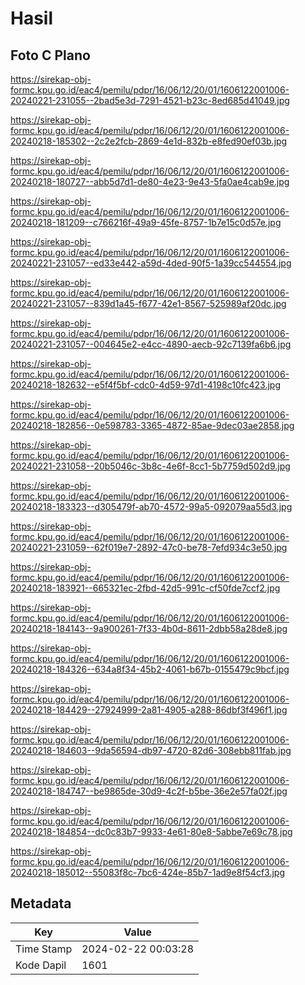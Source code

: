 # Hasil

## Foto C Plano

https://sirekap-obj-formc.kpu.go.id/eac4/pemilu/pdpr/16/06/12/20/01/1606122001006-20240221-231055--2bad5e3d-7291-4521-b23c-8ed685d41049.jpg

https://sirekap-obj-formc.kpu.go.id/eac4/pemilu/pdpr/16/06/12/20/01/1606122001006-20240218-185302--2c2e2fcb-2869-4e1d-832b-e8fed90ef03b.jpg

https://sirekap-obj-formc.kpu.go.id/eac4/pemilu/pdpr/16/06/12/20/01/1606122001006-20240218-180727--abb5d7d1-de80-4e23-9e43-5fa0ae4cab9e.jpg

https://sirekap-obj-formc.kpu.go.id/eac4/pemilu/pdpr/16/06/12/20/01/1606122001006-20240218-181209--c766216f-49a9-45fe-8757-1b7e15c0d57e.jpg

https://sirekap-obj-formc.kpu.go.id/eac4/pemilu/pdpr/16/06/12/20/01/1606122001006-20240221-231057--ed33e442-a59d-4ded-90f5-1a39cc544554.jpg

https://sirekap-obj-formc.kpu.go.id/eac4/pemilu/pdpr/16/06/12/20/01/1606122001006-20240221-231057--839d1a45-f677-42e1-8567-525989af20dc.jpg

https://sirekap-obj-formc.kpu.go.id/eac4/pemilu/pdpr/16/06/12/20/01/1606122001006-20240221-231057--004645e2-e4cc-4890-aecb-92c7139fa6b6.jpg

https://sirekap-obj-formc.kpu.go.id/eac4/pemilu/pdpr/16/06/12/20/01/1606122001006-20240218-182632--e5f4f5bf-cdc0-4d59-97d1-4198c10fc423.jpg

https://sirekap-obj-formc.kpu.go.id/eac4/pemilu/pdpr/16/06/12/20/01/1606122001006-20240218-182856--0e598783-3365-4872-85ae-9dec03ae2858.jpg

https://sirekap-obj-formc.kpu.go.id/eac4/pemilu/pdpr/16/06/12/20/01/1606122001006-20240221-231058--20b5046c-3b8c-4e6f-8cc1-5b7759d502d9.jpg

https://sirekap-obj-formc.kpu.go.id/eac4/pemilu/pdpr/16/06/12/20/01/1606122001006-20240218-183323--d305479f-ab70-4572-99a5-092079aa55d3.jpg

https://sirekap-obj-formc.kpu.go.id/eac4/pemilu/pdpr/16/06/12/20/01/1606122001006-20240221-231059--62f019e7-2892-47c0-be78-7efd934c3e50.jpg

https://sirekap-obj-formc.kpu.go.id/eac4/pemilu/pdpr/16/06/12/20/01/1606122001006-20240218-183921--665321ec-2fbd-42d5-991c-cf50fde7ccf2.jpg

https://sirekap-obj-formc.kpu.go.id/eac4/pemilu/pdpr/16/06/12/20/01/1606122001006-20240218-184143--9a900261-7f33-4b0d-8611-2dbb58a28de8.jpg

https://sirekap-obj-formc.kpu.go.id/eac4/pemilu/pdpr/16/06/12/20/01/1606122001006-20240218-184326--634a8f34-45b2-4061-b67b-0155479c9bcf.jpg

https://sirekap-obj-formc.kpu.go.id/eac4/pemilu/pdpr/16/06/12/20/01/1606122001006-20240218-184429--27924999-2a81-4905-a288-86dbf3f496f1.jpg

https://sirekap-obj-formc.kpu.go.id/eac4/pemilu/pdpr/16/06/12/20/01/1606122001006-20240218-184603--9da56594-db97-4720-82d6-308ebb811fab.jpg

https://sirekap-obj-formc.kpu.go.id/eac4/pemilu/pdpr/16/06/12/20/01/1606122001006-20240218-184747--be9865de-30d9-4c2f-b5be-36e2e57fa02f.jpg

https://sirekap-obj-formc.kpu.go.id/eac4/pemilu/pdpr/16/06/12/20/01/1606122001006-20240218-184854--dc0c83b7-9933-4e61-80e8-5abbe7e69c78.jpg

https://sirekap-obj-formc.kpu.go.id/eac4/pemilu/pdpr/16/06/12/20/01/1606122001006-20240218-185012--55083f8c-7bc6-424e-85b7-1ad9e8f54cf3.jpg


## Metadata

| Key        | Value               |
| ---------- | ------------------- |
| Time Stamp | 2024-02-22 00:03:28 |
| Kode Dapil | 1601                |



